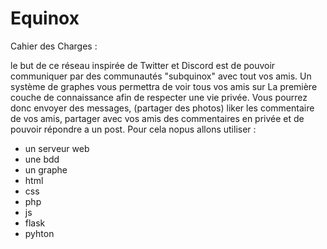 # Equinox


Cahier des Charges :

le but de ce réseau inspirée de Twitter et Discord est de pouvoir communiquer par des communautés "subquinox" avec tout vos amis. Un système de graphes vous permettra de voir tous vos amis sur La première couche de connaissance afin de respecter une vie privée. Vous pourrez donc envoyer des messages, (partager des photos) liker les commentaire de vos amis, partager avec vos amis des commentaires en privée et de pouvoir répondre a un post. 
Pour cela nopus allons utiliser :
  - un serveur web
  - une bdd 
  - un graphe
  - html
  - css
  - php
  - js
  - flask
  - pyhton

